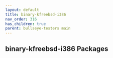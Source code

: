 ```yaml
---
layout: default
title: binary-kfreebsd-i386
nav_order: 316
has_children: true
parent: bullseye-testers main
---
```


## binary-kfreebsd-i386 Packages
